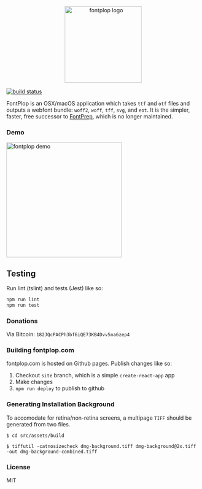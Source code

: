 
<p align="center">
  <img alt="fontplop logo" src="https://user-images.githubusercontent.com/659829/31784135-7f48b70a-b4b5-11e7-9849-7626098460d0.png" width=200>
</p>

[![build status](https://img.shields.io/travis/reactjs/redux/master.svg?style=flat-square)](https://travis-ci.org/matthewgonzalez/fontplop)

FontPlop is an OSX/macOS application which takes `ttf` and `otf` files and outputs a webfont bundle: `woff2`, `woff`, `tff`, `svg`, and `eot`. It is the simpler, faster, free successor to [FontPrep](http://www.fontprep.com), which is no longer maintained.

### Demo

<img src="https://user-images.githubusercontent.com/659829/31313375-6a23f4f2-ab96-11e7-9dfb-3643df84e824.gif" alt="fontplop demo" height=300>

## Testing

Run lint (tslint) and tests (Jest) like so:

```sh
npm run lint
npm run test
```

### Donations

Via Bitcoin: `182JQcPACPh3bf6iQE73KB4Dvv5na6zep4`


### Building fontplop.com

fontplop.com is hosted on Github pages. Publish changes like so:

1. Checkout `site` branch, which is a simple `create-react-app` app
2. Make changes
3. `npm run deploy` to publish to github


### Generating Installation Background

To accomodate for retina/non-retina screens, a multipage `TIFF` should be generated from two files.

```$ cd src/assets/build```

```$ tiffutil -catnosizecheck dmg-background.tiff dmg-background@2x.tiff -out dmg-background-combined.tiff```

### License

MIT
